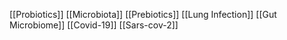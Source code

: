 [[Probiotics]]
[[Microbiota]]
[[Prebiotics]]
[[Lung Infection]]
[[Gut Microbiome]]
[[Covid-19]]
[[Sars-cov-2]]
